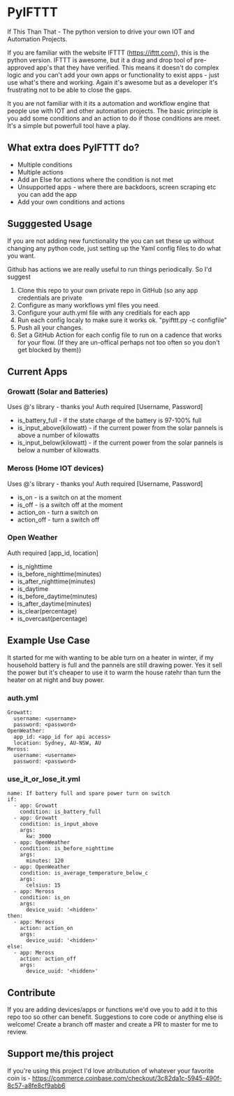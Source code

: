 # PyIFTTT
If This Than That - The python version to drive your own IOT and Automation Projects. 

If you are familiar with the website IFTTT (https://ifttt.com/),  this is the python version. IFTTT is awesome, but it a drag and drop tool of pre-approved app's that they have verified. This means it doesn't do complex logic and you can't add your own apps or functionality to exist apps - just use what's there and working. Again it's awesome but as a developer it's frustrating not to be able to close the gaps.

It you are not familiar with it its a automation and workflow engine that people use with IOT and other automation projects. The basic principle is you add some conditions and an action to do if those conditions are meet. It's a simple but powerfull tool have a play.


## What extra does PyIFTTT do?
* Multiple conditions
* Multiple actions
* Add an Else for actions where the condition is not met
* Unsupported apps - where there are backdoors, screen scraping etc you can add the app
* Add your own conditions and actions


## Sugggested Usage
If you are not adding new functionality the you can set these up without changing any python code, just setting up the Yaml config files to do what you want.

Github has actions we are really useful to run things periodically. So I'd suggest
1. Clone this repo to your own private repo in GitHub (so any app credentials are private
2. Configure as many workflows yml files you need.
3. Configure your auth.yml file with any creditials for each app
4. Run each config localy to make sure it works ok. "pyifttt.py -c configfile"
5. Push all your changes.
6. Set a GitHub Action for each config file to run on a cadence that works for your flow. (If they are un-offical perhaps not too often so you don't get blocked by them)) 


## Current Apps
### Growatt (Solar and Batteries)
Uses @'s library - thanks you!
Auth required [Username, Password]
* is_battery_full - if the state charge of the battery is 97-100% full
* is_input_above(kilowatt) - if the current power from the solar pannels is above a number of kilowatts
* is_input_below(kilowatt) - if the current power from the solar pannels is below a number of kilowatts


### Meross (Home IOT devices)
Uses @'s library - thanks you!
Auth required [Username, Password]
* is_on - is a switch on at the moment
* is_off - is a switch off at the moment
* action_on - turn a switch on
* action_off - turn a switch off


### Open Weather
Auth required [app_id, location]
* is_nighttime
* is_before_nighttime(minutes)
* is_after_nighttime(minutes)
* is_daytime
* is_before_daytime(minutes)
* is_after_daytime(minutes)
* is_clear(percentage)
* is_overcast(percentage)



## Example Use Case
It started for me with wanting to be able turn on a heater in winter, if my household battery is full and the pannels are still drawing power. Yes it sell the power but it's cheaper to use it to warm the house ratehr than turn the heater on at night and buy power.

### auth.yml
```
Growatt:
  username: <username>
  password: <password>
OpenWeather:
  app_id: <app_id for api access>
  location: Sydney, AU-NSW, AU
Meross:
  username: <username>
  password: <password>
```
  
### use_it_or_lose_it.yml
```
name: If battery full and spare power turn on switch
if:
  - app: Growatt
    condition: is_battery_full
  - app: Growatt
    condition: is_input_above
    args:
      kw: 3000
  - app: OpenWeather
    condition: is_before_nighttime
    args:
      minutes: 120
  - app: OpenWeather
    condition: is_average_temperature_below_c
    args:
      celsius: 15
  - app: Meross
    condition: is_on
    args:
      device_uuid: '<hidden>'
then:
  - app: Meross
    action: action_on
    args:
      device_uuid: '<hidden>'
else:
  - app: Meross
    action: action_off
    args:
      device_uuid: '<hidden>'
```

## Contribute
If you are adding devices/apps or functions we'd ove you to add it to this repo too so other can benefit. Suggestions to core code or anything else is welcome! Create a branch off master and create a PR to master for me to review.

## Support me/this project
If you're using this project I'd love atributution of whatever your favorite coin is - https://commerce.coinbase.com/checkout/3c82da1c-5945-490f-8c57-a8fe8cf9abb6
